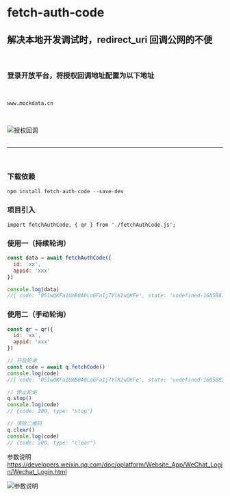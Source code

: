 # fetch-auth-code

## 解决本地开发调试时，redirect_uri 回调公网的不便
<br /> 

### 登录开放平台，将授权回调地址配置为以下地址

<br /> 

```
www.mockdata.cn
```
<br /> 


![授权回调](https://raw.githubusercontent.com/wyh-code/fetch-auth-code/master/mockdata.png)
<br /> 
<br /> 

* * *
<br /> 

### 下载依赖     

```js
npm install fetch-auth-code --save-dev
```
### 项目引入
```
import fetchAuthCode, { qr } from './fetchAuthCode.js';
```


### 使用一（持续轮询）
```js
const data = await fetchAuthCode({
  id: 'xx',
  appid: 'xxx'
})

console.log(data)
//{ code: '051wQKFa1UmB0A0LoGFa1j7YlK2wQKFe', state: 'undefined-1605887483942.0002' }
```


### 使用二（手动轮询）
```js
const qr = qr({
  id: 'xx',
  appid: 'xxx'
})

// 开启轮询
const code = await q.fetchCode()
console.log(code)
//{ code: '051wQKFa1UmB0A0LoGFa1j7YlK2wQKFe', state: 'undefined-1605887483942.0002' }

// 停止轮询
q.stop()
console.log(code)
// {code: 200, type: "stop"}

// 清除二维码
q.clear()
console.log(code)
// {code: 200, type: "clear"}

```


参数说明        
https://developers.weixin.qq.com/doc/oplatform/Website_App/WeChat_Login/Wechat_Login.html

![参数说明](https://raw.githubusercontent.com/wyh-code/fetch-auth-code/master/params.png)